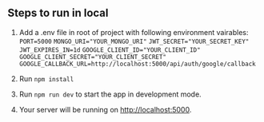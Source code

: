 
## Steps to run in local

1) Add a .env file in root of project with following environment vairables:
`PORT=5000`
`MONGO_URI="YOUR_MONGO_URI"`
`JWT_SECRET="YOUR_SECRET_KEY"`
`JWT_EXPIRES_IN=1d`
`GOOGLE_CLIENT_ID="YOUR_CLIENT_ID"`
`GOOGLE_CLIENT_SECRET="YOUR_CLIENT_SECRET"`
`GOOGLE_CALLBACK_URL=http://localhost:5000/api/auth/google/callback`

2) Run `npm install`

3) Run `npm run dev` to start the app in development mode.

4) Your server will be running on [http://localhost:5000](http://localhost:5000).